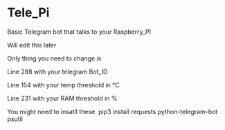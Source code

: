 # Tele_Pi
Basic Telegram bot that talks to your Raspberry_PI


Will edit this later 

Only thing you need to change is

Line 288 with your telegram Bot_ID



Line 154 with your temp threshold in °C


Line 231 with your RAM threshold in %


You might need to insatll these. 
pip3 install requests python-telegram-bot psutil
